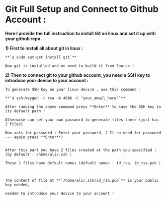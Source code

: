 # Git Full Setup and Connect to Github Account : 
**Here I provide the full instruction to install Git on linux and set it up with your github repo.**

**1) First to install all about git in linux :**


	**`$ sudo apt-get install git`**

	Now git is installed and no need to build it from Source !

**2) Then to connect git to your github account, 
you need a SSH key to introduce your device to your account :**


	To generate SSH key on your linux device , use this command : 

	**`$ ssh-keygen -t rsa -b 4096 -C "your_email_here"`**

	After running the above command press **Enter** to save the SSH key in its default path !

	Otherwise can set your own password to generate files there (just has 2 files)

	Now asks for password : Enter your password. ( If no need for password --- again press **Enter**)


	After this part you have 2 files created at the path you specified :(by default : /home/ali/.ssh )

	These 2 files have default names (defualt names : id_rsa, id_rsa.pub ) 



	The content of file at **`/home/ali/.ssh/id_rsa.pub`** is your public key needed, 
	
	needed to introduce your device to your account !
